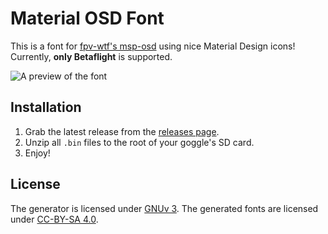# Material OSD Font

This is a font for [fpv-wtf's msp-osd](https://github.com/fpv-wtf/msp-osd) using nice Material
Design icons! Currently, **only Betaflight** is supported.

![A preview of the font](./media/font_preview.png)

## Installation

1. Grab the latest release from the [releases page](https://github.com/Knifa/material-osd/releases).
2. Unzip all `.bin` files to the root of your goggle's SD card.
3. Enjoy!

## License

The generator is licensed under [GNUv 3](./LICENSE.md). The generated fonts are licensed under
[CC-BY-SA 4.0](https://creativecommons.org/licenses/by-sa/4.0/).
